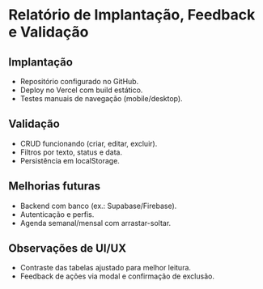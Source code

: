# Relatório de Implantação, Feedback e Validação

## Implantação
- Repositório configurado no GitHub.
- Deploy no Vercel com build estático.
- Testes manuais de navegação (mobile/desktop).

## Validação
- CRUD funcionando (criar, editar, excluir).
- Filtros por texto, status e data.
- Persistência em localStorage.

## Melhorias futuras
- Backend com banco (ex.: Supabase/Firebase).
- Autenticação e perfis.
- Agenda semanal/mensal com arrastar-soltar.

## Observações de UI/UX
- Contraste das tabelas ajustado para melhor leitura.
- Feedback de ações via modal e confirmação de exclusão.
